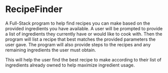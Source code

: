 # RecipeFinder
A Full-Stack program to help find recipes you can make based on the provided ingredients you have available. 
A user will be prompted to provide a list of ingredients they currently have or would like to cook with.
Then the program will list a recipe that best matches the provided parameters the user gave. 
The program will also provide steps to the recipes and any remaining ingredients the user must obtain. 

This will help the user find the best recipe to make according to their list of ingredients already owned to
help maximize ingredient usage. 
